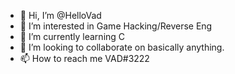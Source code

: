 - 👋 Hi, I’m @HelloVad
- 👀 I’m interested in Game Hacking/Reverse Eng
- 🌱 I’m currently learning C
- 💞️ I’m looking to collaborate on basically anything.
- 📫 How to reach me VAD#3222
